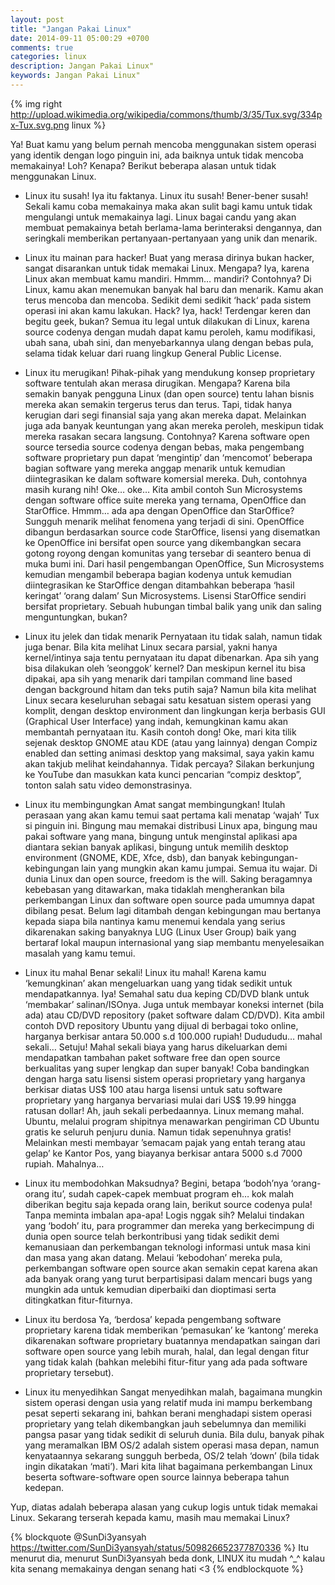 ```yaml
---
layout: post
title: "Jangan Pakai Linux"
date: 2014-09-11 05:00:29 +0700
comments: true
categories: linux
description: Jangan Pakai Linux"
keywords: Jangan Pakai Linux"
---
```

{% img right http://upload.wikimedia.org/wikipedia/commons/thumb/3/35/Tux.svg/334px-Tux.svg.png linux %}

Ya! Buat kamu yang belum pernah mencoba menggunakan sistem operasi yang identik dengan logo pinguin ini, ada baiknya untuk tidak mencoba memakainya! Loh? Kenapa? Berikut beberapa alasan untuk tidak menggunakan Linux.

*   Linux itu susah!
    Iya itu faktanya. Linux itu susah! Bener-bener susah! Sekali kamu coba memakainya maka akan sulit bagi kamu untuk tidak mengulangi untuk memakainya lagi. Linux bagai candu yang akan membuat pemakainya betah berlama-lama berinteraksi dengannya, dan seringkali memberikan pertanyaan-pertanyaan yang unik dan menarik.
<!-- more -->
*   Linux itu mainan para hacker!
    Buat yang merasa dirinya bukan hacker, sangat disarankan untuk tidak memakai Linux. Mengapa? Iya, karena Linux akan membuat kamu mandiri. Hmmm… mandiri? Contohnya? Di Linux, kamu akan menemukan banyak hal baru dan menarik. Kamu akan terus mencoba dan mencoba. Sedikit demi sedikit ‘hack‘ pada sistem operasi ini akan kamu lakukan. Hack? Iya, hack! Terdengar keren dan begitu geek, bukan? Semua itu legal untuk dilakukan di Linux, karena source codenya dengan mudah dapat kamu peroleh, kamu modifikasi, ubah sana, ubah sini, dan menyebarkannya ulang dengan bebas pula, selama tidak keluar dari ruang lingkup General Public License.

*   Linux itu merugikan!
    Pihak-pihak yang mendukung konsep proprietary software tentulah akan merasa dirugikan. Mengapa? Karena bila semakin banyak pengguna Linux (dan open source) tentu lahan bisnis mereka akan semakin tergerus terus dan terus. Tapi, tidak hanya kerugian dari segi finansial saja yang akan mereka dapat. Melainkan juga ada banyak keuntungan yang akan mereka peroleh, meskipun tidak mereka rasakan secara langsung. Contohnya? Karena software open source tersedia source codenya dengan bebas, maka pengembang software proprietary pun dapat ‘mengintip’ dan ‘mencomot’ beberapa bagian software yang mereka anggap menarik untuk kemudian diintegrasikan ke dalam software komersial mereka. Duh, contohnya masih kurang nih! Oke… oke… Kita ambil contoh Sun Microsystems dengan software office suite mereka yang ternama, OpenOffice dan StarOffice. Hmmm… ada apa dengan OpenOffice dan StarOffice? Sungguh menarik melihat fenomena yang terjadi di sini. OpenOffice dibangun berdasarkan source code StarOffice, lisensi yang disematkan ke OpenOffice ini bersifat open source yang dikembangkan secara gotong royong dengan komunitas yang tersebar di seantero benua di muka bumi ini. Dari hasil pengembangan OpenOffice, Sun Microsystems kemudian mengambil beberapa bagian kodenya untuk kemudian diintegrasikan ke StarOffice dengan ditambahkan beberapa ‘hasil keringat’ ‘orang dalam’ Sun Microsystems. Lisensi StarOffice sendiri bersifat proprietary. Sebuah hubungan timbal balik yang unik dan saling menguntungkan, bukan?

*   Linux itu jelek dan tidak menarik
    Pernyataan itu tidak salah, namun tidak juga benar. Bila kita melihat Linux secara parsial, yakni hanya kernel/intinya saja tentu pernyataan itu dapat dibenarkan. Apa sih yang bisa dilakukan oleh ’seonggok’ kernel? Dan meskipun kernel itu bisa dipakai, apa sih yang menarik dari tampilan command line based dengan background hitam dan teks putih saja? Namun bila kita melihat Linux secara keseluruhan sebagai satu kesatuan sistem operasi yang komplit, dengan desktop environment dan lingkungan kerja berbasis GUI (Graphical User Interface) yang indah, kemungkinan kamu akan membantah pernyataan itu. Kasih contoh dong! Oke, mari kita tilik sejenak desktop GNOME atau KDE (atau yang lainnya) dengan Compiz enabled dan setting animasi desktop yang maksimal, saya yakin kamu akan takjub melihat keindahannya. Tidak percaya? Silakan berkunjung ke YouTube dan masukkan kata kunci pencarian “compiz desktop”, tonton salah satu video demonstrasinya.

*   Linux itu membingungkan
    Amat sangat membingungkan! Itulah perasaan yang akan kamu temui saat pertama kali menatap ‘wajah’ Tux si pinguin ini. Bingung mau memakai distribusi Linux apa, bingung mau pakai software yang mana, bingung untuk menginstal aplikasi apa diantara sekian banyak aplikasi, bingung untuk memilih desktop environment (GNOME, KDE, Xfce, dsb), dan banyak kebingungan-kebingungan lain yang mungkin akan kamu jumpai. Semua itu wajar. Di dunia Linux dan open source, freedom is the will. Saking beragamnya kebebasan yang ditawarkan, maka tidaklah mengherankan bila perkembangan Linux dan software open source pada umumnya dapat dibilang pesat. Belum lagi ditambah dengan kebingungan mau bertanya kepada siapa bila nantinya kamu menemui kendala yang serius dikarenakan saking banyaknya LUG (Linux User Group) baik yang bertaraf lokal maupun internasional yang siap membantu menyelesaikan masalah yang kamu temui.

*   Linux itu mahal
    Benar sekali! Linux itu mahal! Karena kamu ‘kemungkinan’ akan mengeluarkan uang yang tidak sedikit untuk mendapatkannya. Iya! Semahal satu dua keping CD/DVD blank untuk ‘membakar’ salinan/ISOnya. Juga untuk membayar koneksi internet (bila ada) atau CD/DVD repository (paket software dalam CD/DVD). Kita ambil contoh DVD repository Ubuntu yang dijual di berbagai toko online, harganya berkisar antara 50.000 s.d 100.000 rupiah! Dudududu… mahal sekali… Setuju! Mahal sekali biaya yang harus dikeluarkan demi mendapatkan tambahan paket software free dan open source berkualitas yang super lengkap dan super banyak! Coba bandingkan dengan harga satu lisensi sistem operasi proprietary yang harganya berkisar diatas US$ 100 atau harga lisensi untuk satu software proprietary yang harganya bervariasi mulai dari US$ 19.99 hingga ratusan dollar! Ah, jauh sekali perbedaannya. Linux memang mahal.
    Ubuntu, melalui program shipitnya menawarkan pengiriman CD Ubuntu gratis ke seluruh penjuru dunia. Namun tidak sepenuhnya gratis! Melainkan mesti membayar ’semacam pajak yang entah terang atau gelap’ ke Kantor Pos, yang biayanya berkisar antara 5000 s.d 7000 rupiah. Mahalnya… 

*   Linux itu membodohkan
    Maksudnya? Begini, betapa ‘bodoh’nya ‘orang-orang itu’, sudah capek-capek membuat program eh… kok malah diberikan begitu saja kepada orang lain, berikut source codenya pula! Tanpa meminta imbalan apa-apa! Logis nggak sih? Melalui tindakan yang ‘bodoh’ itu, para programmer dan mereka yang berkecimpung di dunia open source telah berkontribusi yang tidak sedikit demi kemanusiaan dan perkembangan teknologi informasi untuk masa kini dan masa yang akan datang. Melaui ‘kebodohan’ mereka pula, perkembangan software open source akan semakin cepat karena akan ada banyak orang yang turut berpartisipasi dalam mencari bugs yang mungkin ada untuk kemudian diperbaiki dan dioptimasi serta ditingkatkan fitur-fiturnya.

*   Linux itu berdosa
    Ya, ‘berdosa’ kepada pengembang software proprietary karena tidak memberikan ‘pemasukan’ ke ‘kantong’ mereka dikarenakan software proprietary buatannya mendapatkan saingan dari software open source yang lebih murah, halal, dan legal dengan fitur yang tidak kalah (bahkan melebihi fitur-fitur yang ada pada software proprietary tersebut).

*   Linux itu menyedihkan
    Sangat menyedihkan malah, bagaimana mungkin sistem operasi dengan usia yang relatif muda ini mampu berkembang pesat seperti sekarang ini, bahkan berani menghadapi sistem operasi proprietary yang telah dikembangkan jauh sebelumnya dan memiliki pangsa pasar yang tidak sedikit di seluruh dunia.
    Bila dulu, banyak pihak yang meramalkan IBM OS/2 adalah sistem operasi masa depan, namun kenyataannya sekarang sungguh berbeda, OS/2 telah ‘down’ (bila tidak ingin dikatakan ‘mati’). Mari kita lihat bagaimana perkembangan Linux beserta software-software open source lainnya beberapa tahun kedepan.

Yup, diatas adalah beberapa alasan yang cukup logis untuk tidak memakai Linux. Sekarang terserah kepada kamu, masih mau memakai Linux?

{% blockquote @SunDi3yansyah https://twitter.com/SunDi3yansyah/status/509826652377870336 %}
Itu menurut dia, menurut SunDi3yansyah beda donk, LINUX itu mudah ^_^ kalau kita senang memakainya dengan senang hati <3
{% endblockquote %}